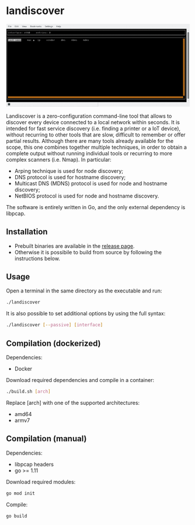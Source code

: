 
# landiscover

![](readme_assets/animated.gif)

Landiscover is a zero-configuration command-line tool that allows to discover every device connected to a local network within seconds. It is intended for fast service discovery (i.e. finding a printer or a IoT device), without recurring to other tools that are slow, difficult to remember or offer partial results. Although there are many tools already available for the scope, this one combines together multiple techniques, in order to obtain a complete output without running individual tools or recurring to more complex scanners (i.e. Nmap). In particular:
* Arping technique is used for node discovery;
* DNS protocol is used for hostname discovery;
* Multicast DNS (MDNS) protocol is used for node and hostname discovery;
* NetBIOS protocol is used for node and hostname discovery.

The software is entirely written in Go, and the only external dependency is libpcap.


## Installation

* Prebuilt binaries are available in the [release page](https://github.com/gswly/landiscover/releases).
* Otherwise it is possibile to build from source by following the instructions below.


## Usage

Open a terminal in the same directory as the executable and run:
```bash
./landiscover
```

It is also possible to set additional options by using the full syntax:

```bash
./landiscover [--passive] [interface]
```

## Compilation (dockerized)

Dependencies:
* Docker

Download required dependencies and compile in a container:
```bash
./build.sh [arch]
```

Replace [arch] with one of the supported architectures:
* amd64
* armv7

## Compilation (manual)

Dependencies:
* libpcap headers
* go >= 1.11

Download required modules:
```bash
go mod init
```

Compile:
```
go build
```
